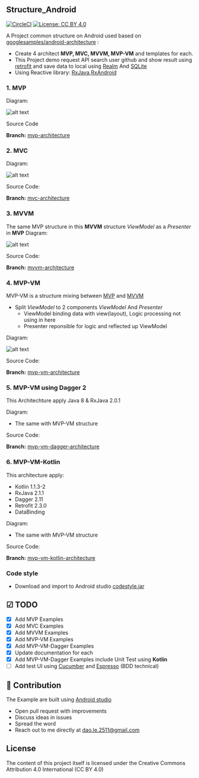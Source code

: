 ## Structure_Android
[![CircleCI](https://circleci.com/gh/daolq3012/Structure_Android/tree/master.svg?style=shield)](https://circleci.com/gh/daolq3012/Structure_Android/tree/master)
[![License: CC BY 4.0](https://img.shields.io/badge/License-CC%20BY%204.0-lightgrey.svg)](https://creativecommons.org/licenses/by/4.0/)

A Project common structure on Android used based on [googlesamples/android-architecture](https://github.com/googlesamples/android-architecture) :

- Create 4 architect **MVP, MVC, MVVM, MVP-VM** and templates for each.
- This Project demo request API search user github and show result using [retrofit](https://github.com/square/retrofit) and save data to local using [Realm](https://github.com/realm/realm-java) And [SQLite](https://www.sqlite.org/)
- Using Reactive library: [RxJava](https://github.com/ReactiveX/RxJava),[RxAndroid](https://github.com/ReactiveX/RxAndroid)

### 1. MVP
Diagram:

![alt text](https://github.com/daolq3012/Structure_Android/blob/master/images/mvp.png?raw=true)

Source Code

**Branch:** [mvp-architecture](https://github.com/daolq3012/Structure_Android/tree/mvp-architecture)


### 2. MVC
Diagram:

![alt text](https://github.com/daolq3012/Structure_Android/blob/master/images/mvc.png?raw=true)

Source Code:

**Branch:** [mvc-architecture](https://github.com/daolq3012/Structure_Android/tree/mvc-architecture)


### 3. MVVM
The same MVP structure in this **MVVM** structure _ViewModel_ as a _Presenter_ in **MVP**
Diagram:

![alt text](https://github.com/daolq3012/Structure_Android/blob/master/images/mvvm.png?raw=true)

Source Code:

**Branch:** [mvvm-architecture](https://github.com/daolq3012/Structure_Android/tree/mvvm-architecture)


### 4. MVP-VM
MVP-VM is a structure mixing between [MVP](https://github.com/daolq3012/Structure_Android/tree/mvp-architecture) and [MVVM](https://github.com/daolq3012/Structure_Android/tree/mvvm-architecture)
- Split _ViewModel_ to 2 components _ViewModel_ And _Presenter_
  * ViewModel binding data with view(layout), Logic processing not using in here
  * Presenter reponsible for logic and reflected up ViewModel

Diagram:

![alt text](https://github.com/daolq3012/Structure_Android/blob/master/images/mvvmp.png?raw=true)

Source Code:

**Branch:** [mvp-vm-architecture](https://github.com/daolq3012/Structure_Android/tree/mvvmp-architecture)

  
### 5. MVP-VM using Dagger 2
This Architechture apply Java 8 & RxJava 2.0.1

Diagram:

- The same with MVP-VM structure

Source Code:

**Branch:** [mvp-vm-dagger-architecture](https://github.com/daolq3012/Structure_Android/tree/mvvmp-dagger-architecture)

### 6. MVP-VM-Kotlin
This architecture apply:
- Kotlin 1.1.3-2
- RxJava 2.1.1
- Dagger 2.11
- Retrofit 2.3.0
- DataBinding

Diagram:

- The same with MVP-VM structure

Source Code:

**Branch:** [mvp-vm-kotlin-architecture](https://github.com/daolq3012/Structure_Android/tree/kotlin-mvvmp-dagger-architecture)


### Code style
- Download and import to Android studio [codestyle.jar](https://github.com/daolq3012/Structure_Android/blob/master/codestyle/codestyle.jar?raw=true)

## ☑ TODO

- [X] Add MVP Examples
- [X] Add MVC Examples
- [X] Add MVVM Examples
- [X] Add MVP-VM Examples
- [X] Add MVP-VM-Dagger Examples
- [X] Update documentation for each
- [X] Add MVP-VM-Dagger Examples include Unit Test using **Kotlin**
- [ ] Add test UI using [Cucumber](https://cucumber.io/) and [Espresso](https://google.github.io/android-testing-support-library/docs/espresso/setup/) (BDD technical)

## 👬 Contribution

The Example are built using [Android studio](https://developer.android.com/studio/index.html)

- Open pull request with improvements
- Discuss ideas in issues
- Spread the word
- Reach out to me directly at dao.le.2511@gmail.com


## License

The content of this project itself is licensed under the Creative Commons Attribution 4.0 International (CC BY 4.0)